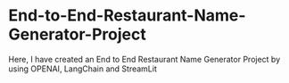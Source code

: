 # End-to-End-Restaurant-Name-Generator-Project
Here, I have created an End to End Restaurant Name Generator Project by using OPENAI, LangChain and StreamLit
